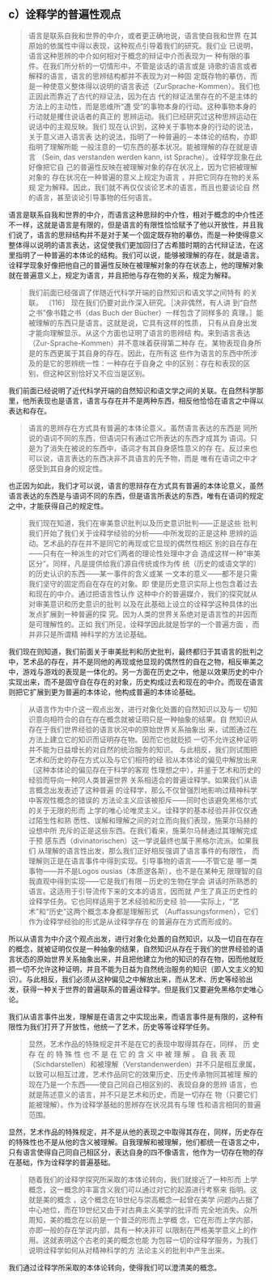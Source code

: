 <h2>c）诠释学的普遍性观点</h2><blockquote data-pid="zkWeUdoW">语言是联系自我和世界的中介，或者更正确地说，语言使自我和世界 在其原始的依属性中得以表现，这种观点引导着我们的研究。我们业 已说明，语言这种思辨的中介如何相对于概念的辩证中介而表现为一 种有限的事件。在我们所分析的一切情形中，不管是谈话的语言或是 诗歌的语言或者解释的语言，语言的思辨结构都并不表现为对一种固 定既存物的摹仿，而是一种使意义整体得以说明的语言表述（ZurSprache-Kommen）。我们也正因此而靠近了古代的辩证法，因为在古 代的辩证法里存在的不是主体的方法上的主动性，而是思维所“遭 受”的事物本身的行动。这种事物本身的行动就是攫住说话者的真正的 思辨运动。我们已经研究过这种思辨运动在说话中的主观反映。我们 现在认识到，这种关于事物本身的行动的说法，关于意义进入语言表 达的说法，指明了一种普遍的－本体论的结构，亦即指明了理解所能 一般注意的一切东西的基本状况。能被理解的存在就是语言 （Sein, das verstanden werden kann, ist Sprache）。诠释学现象在此好像把它自 己的普遍性反映在被理解对象的存在状况上，因为它把被理解对象的 存在状况在一种普遍的意义上规定为语言 ，并把它同存在物的关系规 定为解释。因此，我们就不再仅仅谈论艺术的语言，而且也要谈论自 然的语言，甚至谈论引导事物的任何语言。</blockquote><p data-pid="Pj6MIb2E">语言是联系自我和世界的中介，而语言这种思辩的中介性，相对于概念的中介性还不一样，这就是语言是有限的，但是语言的有限性恰恰赋予了他以开放性，并且我们说了，语言的思辩结构并不是对于某一个固定既存物的摹仿，而是一种使得意义整体得以说明的语言表达，这促使我们更加回归了古希腊时期的古代辩证法，在这里指明了一种普遍的本体论的结构。我们可以说，能够被理解的存在，就是语言。诠释学现象好像把他自己的普遍性反映在被理解对象的存在状态上，他的理解对象就在普遍意义上，规定为语言，并且把他与存在物的关系，规定为解释。</p><blockquote data-pid="ZmNR5vNn">我们前面已经强调了伴随近代科学开端的自然知识和语文学之间特有 的关联。 〔116〕 现在我们仍要对此作深入研究。［决非偶然，有人讲 到“自然之书”像书籍之书（das Buch der Bücher）一样包含了同样多的 真理。］能被理解的东西只是语言。这就是说，它具有这样的性质， 只有从自身出发才能向理解显示。从这个方面也证明了语言的思辨结 构。来到语言表达（Zur-Sprache-Kommen）并不意味着获得第二种存 在。某物表现自身所是的东西更属于其自身的存在。因此，在所有这 些作为语言的东西中所涉及的是它的思辨统一性：一种存在于自身之 中的区别：存在和表现的区别，但这种区别恰好又不应当是区别。</blockquote><p data-pid="88MykmA0">我们前面已经说明了近代科学开端的自然知识和语文学之间的关联。在自然科学那里，他所表现也是语言，语言与存在并不是两种东西，相反他恰恰在语言之中得以表达和存在。</p><blockquote data-pid="8PfMgEYD">语言的思辨存在方式具有普遍的本体论意义。虽然语言表达的东西是 同所说的语词不同的东西，但语词只有通过它所表达的东西才成其为 语词。只是为了消失在被说的东西中，语词才有其自身感性意义的存 在。反过来也可以说，语言表达的东西决非不具语言的先予物，而是 唯有在语词之中才感受到其自身的规定性。 </blockquote><p data-pid="4Ro5_2-K">也正因为如此，我们才可以说，语言的思辩存在方式具有普遍的本体论意义，虽然语言表达的东西是与语词不同的东西，但是语言所表达的东西，唯有在语词的规定之中，才能获得自己的规定性。</p><blockquote data-pid="xmr1M4QI">我们现在知道，我们在审美意识批判以及历史意识批判——正是这些 批判我们开始了我们关于诠释学经验的分析——中所发现的正是这种 思辨的运动。艺术品的存在并不是同它的再现或它显现的偶然性相区 别的自在存在——只有在一种派生的对它们两者的理论性处理中才会 造成这样一种“审美区分”。同样，凡是提供给我们源自传统或作为传 统（历史的或语文学的）的历史认识的东西——某一事件的含义或某 一文本的意义——都不是只需我们坚守的固定而自在存在的对象。即 使是历史意识实际上也包含着过去和现在的中介。通过把语言性认作 这种中介的普遍媒介，我们的探究就从对审美意识和历史意识的批判 以及在此基础上设立的诠释学这种具体的出发点扩展到一种普遍的探 究。因为人类的世界关系绝对是语言性的并因而是可理解性的。正如 我们所见，诠释学因此就是哲学的一个普遍方面 ，而并非只是所谓精 神科学的方法论基础。</blockquote><p data-pid="LwSYOFbz">我们现在则知道，我们前面关于审美批判和历史批判，最终都归于其语言的批判之中，艺术品的存在，并不是同他的再现或他显现的偶然性的自在之物，相反审美之中，游戏与游戏的表现是一体化的。另一方面在历史之中，他是以效果历史的中介实现出来，而不是固守自在存在的对象，历史构成过去和现在的中介。而现在语言则把它扩展到更为普遍的本体论，他构成普遍的本体论基础。</p><blockquote data-pid="ta_SI3v7">从语言作为中介这一观点出发，进行对象化处置的自然知识以及与一 切知识意向相符合的自在存在概念就被证明只是一种抽象的结果。自 然知识从存在于我们世界经验的语言状况中的原始世界关系抽象出 来，试图通过在方法上建立它的知识而证明存在物。因而它也就贬损 一切不允许这种证明并不能为日益增长的对自然的统治服务的知识。 与此相反，我们则试图把艺术和历史的存在方式以及与它们相符的经 验从本体论的偏见中解放出来（这种本体论的偏见存在于科学的客观 性理想之中），并鉴于艺术和历史的经验而导向一种同人类普遍世界 关系相适合的普遍诠释学。如果我们从语言概念出发表述了这种普遍 的诠释学，那么不仅曾强烈地影响过精神科学中客观性概念的错误的 方法论主义应该被拒斥——同时也该避免黑格尔式的关于无限的形而 上学的唯心论唯灵主义。诠释学的基本经验并非仅仅通过陌生性和熟 悉性、误解和理解之间的对立而向我们表现，施莱尔马赫的设想中所 充斥的正是这些东西。在我们看来，施莱尔马赫通过其理解完成于预 感东西（divinatorischen）这一学说最终也属于黑格尔流派。如果我们 从理解的语言性出发，那么我们正好相反强调了语言事件的有限性， 而理解则正是在语言事件中得到实现。引导事物的语言——不管它是 哪一类事物——并不是Logos ousias（本质逻各斯），也不是在某种无 限理智的自我直观中得到实现——它是我们有限－历史的生物在学会 讲话时所熟悉的语言。这适用于引导流传下来的文本的语言，因而就 产生了真正历史性的诠释学任务。它也同样适用于艺术经验和历史经 验——实际上，“艺术”和“历史”这两个概念本身都是理解形式 （Auffassungsformen），它们作为诠释学经验的形式是从诠释学存在 的普遍存在方式而形成的。 </blockquote><p data-pid="sP3pb-Ld">所以从语言为中介这个观点出发，进行对象化处置的自然知识，以及一切自在存在的概念，就被证明仅仅是一种抽象的结果，自然知识从存在于我们的世界经验的语言状态的原始世界关系抽象出来，并且把他建立为他的知识的存在物，因而他就贬损一切不允许这种证明，并且不能为日益为自然统治服务的知识（即人文主义的知识）。与此相反，我们必须从这种偏见之中解放出来，而从艺术、历史等经验出发，获得一种关于世界的普遍联系的普遍诠释学。但是我们又要避免黑格尔史唯心论。</p><p data-pid="Xs2MdG2w">我们从语言事件出发，理解是在语言之中实现出来，而语言事件是有限的，这种有限性为我们打开了开放性，他统一了艺术，历史等等诠释学任务。</p><blockquote data-pid="BCHB7_Qp">显然，艺术作品的特殊规定并不是在它的表现中取得其存在，同样， 历 史 存 在 的 特 殊 性 也 不 是 在 它 的 含 义 中 被 理 解 。 自 我 表 现 （Sichdarstellen）和被理解（Verstandenwerden）并不只是相互隶属， 以致可以相互过渡，艺术作品同它的效果历史、历史传承物同其被理 解的现在乃是一个东西——使自己同自己相区别的、表现自身的思辨 语言，也就是陈述意义的语言，并不只是艺术和历史，而是一切存在 物（只要它们能被理解）。作为诠释学基础的思辨存在状况具有与理 性和语言相同的普遍范围。</blockquote><p data-pid="ersjJuKb">显然，艺术作品的特殊规定，并不是从他的表现之中取得其存在，同样，历史存在的特殊性也不是从他的含义被理解。自我理解和被理解，他们都统一在语言之中，只有语言使得自己同自己相区分，表达自身的四不像语言，他作为一切存在物的存在基础，作为诠释学的普遍基础。</p><blockquote data-pid="vgqvVdam">随着我们的诠释学探究所采取的本体论转向，我们就接近了一种形而 上学概念，这一概念的丰富含义我们可以通过对它的起源进行考察来 指明。这就是美的概念 ，这个概念在18世纪与崇高概念一起曾在美学 问题内占据了中心地位，而在19世纪又由于对古典主义美学的批评而 完全地消失。众所周知，美的概念在以前是一个普泛的形而上学概 念，它在形而上学内部，亦即一般的存在学说内部，具有一种决非可 以限制在严格美学意义上的作用。这就表明这个古老的美的概念也能 为包容一切的诠释学服务，为我们说明诠释学如何从对精神科学的方 法论主义的批判中产生出来。</blockquote><p data-pid="c9iS1pDQ">我们通过诠释学所采取的本体论转向，使得我们可以澄清美的概念。</p>
